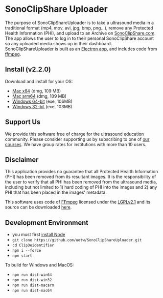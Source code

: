 # SonoClipShare Uploader
The purpose of SonoClipShareUploader is to take a ultrasound media in a traditional format (mp4, mov, avi, jpg, bmp, png...), remove any Protected Health Information (PHI), and upload to an Archive on [SonoClipShare.com](https://www.SonoClipShare.com). The app allows the user to log in to their personal SonoClipShare account so any uploaded media shows up in their dashboard. SonoClipShareUploader is built as an [Electron app](https://electronjs.org/), and includes code from [ffmpeg](https://www.ffmpeg.org/).

## Install (v2.2.0)
Download and install for your OS:
- [Mac x64](https://d25ixnv6uinqzi.cloudfront.net/Anonymizer/SCS.installer.2.2.0.x64.dmg) (dmg, 109 MB)
- [Mac arm64](https://d25ixnv6uinqzi.cloudfront.net/Anonymizer/SCS.installer.2.2.0.arm64.dmg) (dmg, 109 MB)
- [Windows 64-bit](https://d25ixnv6uinqzi.cloudfront.net/Anonymizer/SCS_uploader.v2.2.0.x64.exe) (exe, 106MB)
- [Windows 32-bit](https://d25ixnv6uinqzi.cloudfront.net/Anonymizer/SCS_uploader.v2.2.0.ia32.exe) (exe, 103MB)

## Support Us
We provide this software free of charge for the ultrasound education community. Please consider supporting us by subscribing to one of [our courses](https://courses.coreultrasound.com/). We have group rates for institutions with more than 10 users.

## Disclaimer
This application provides no guarantee that all Protected Health Information (PHI) has been removed from its resultant images. It is the responsibility of the user to verify that all PHI has been removed from the ultrasound media, including but not limited to 1) hard coding of PHI into the images and 2) any PHI that has been placed in the images' metadata.

This software uses code of <a href=http://ffmpeg.org>FFmpeg</a> licensed under the <a href=http://www.gnu.org/licenses/old-licenses/lgpl-2.1.html>LGPLv2.1</a> and its source can be downloaded <a href=link_to_your_sources>here</a>.

## Development Environment
- you must first [install Node](https://nodejs.org/en/download/)
- `git clone https://github.com/uotw/SonoClipShareUploader.git`
- `cd ClipDeidentifier`
- `npm i --force`
- `npm start`

To build for Windows and MacOS:
- `npm run dist-win64`
- `npm run dist-win32`
- `npm run dist-macarm`
- `npm run dist-mac64`